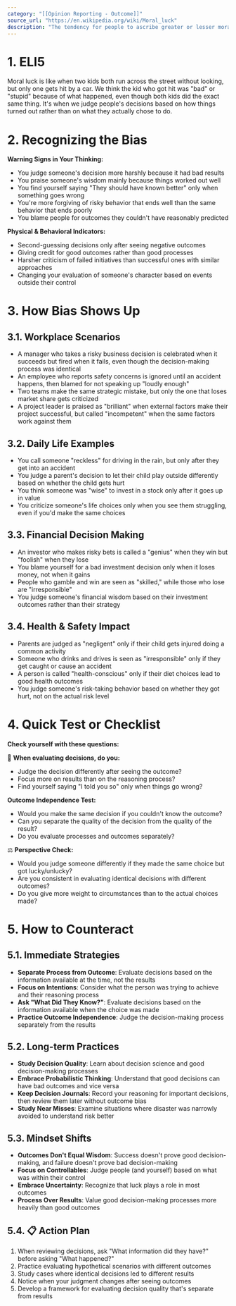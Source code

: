 ```yaml
---
category: "[[Opinion Reporting - Outcome]]"
source_url: "https://en.wikipedia.org/wiki/Moral_luck"
description: "The tendency for people to ascribe greater or lesser moral standing based on the outcome of an event"
---
```


# 1. ELI5

Moral luck is like when two kids both run across the street without looking, but only one gets hit by a car. We think the kid who got hit was "bad" or "stupid" because of what happened, even though both kids did the exact same thing. It's when we judge people's decisions based on how things turned out rather than on what they actually chose to do.

# 2. Recognizing the Bias

**Warning Signs in Your Thinking:**
- You judge someone's decision more harshly because it had bad results
- You praise someone's wisdom mainly because things worked out well
- You find yourself saying "They should have known better" only when something goes wrong
- You're more forgiving of risky behavior that ends well than the same behavior that ends poorly
- You blame people for outcomes they couldn't have reasonably predicted

**Physical & Behavioral Indicators:**
- Second-guessing decisions only after seeing negative outcomes
- Giving credit for good outcomes rather than good processes
- Harsher criticism of failed initiatives than successful ones with similar approaches
- Changing your evaluation of someone's character based on events outside their control

# 3. How Bias Shows Up

## 3.1. **Workplace Scenarios**

- A manager who takes a risky business decision is celebrated when it succeeds but fired when it fails, even though the decision-making process was identical
- An employee who reports safety concerns is ignored until an accident happens, then blamed for not speaking up "loudly enough"
- Two teams make the same strategic mistake, but only the one that loses market share gets criticized
- A project leader is praised as "brilliant" when external factors make their project successful, but called "incompetent" when the same factors work against them

## 3.2. **Daily Life Examples**

- You call someone "reckless" for driving in the rain, but only after they get into an accident
- You judge a parent's decision to let their child play outside differently based on whether the child gets hurt
- You think someone was "wise" to invest in a stock only after it goes up in value
- You criticize someone's life choices only when you see them struggling, even if you'd make the same choices

## 3.3. **Financial Decision Making**

- An investor who makes risky bets is called a "genius" when they win but "foolish" when they lose
- You blame yourself for a bad investment decision only when it loses money, not when it gains
- People who gamble and win are seen as "skilled," while those who lose are "irresponsible"
- You judge someone's financial wisdom based on their investment outcomes rather than their strategy

## 3.4. **Health & Safety Impact**

- Parents are judged as "negligent" only if their child gets injured doing a common activity
- Someone who drinks and drives is seen as "irresponsible" only if they get caught or cause an accident
- A person is called "health-conscious" only if their diet choices lead to good health outcomes
- You judge someone's risk-taking behavior based on whether they got hurt, not on the actual risk level

# 4. Quick Test or Checklist

**Check yourself with these questions:**

🤔 **When evaluating decisions, do you:**

- Judge the decision differently after seeing the outcome?
- Focus more on results than on the reasoning process?
- Find yourself saying "I told you so" only when things go wrong?

**Outcome Independence Test:**
- Would you make the same decision if you couldn't know the outcome?
- Can you separate the quality of the decision from the quality of the result?
- Do you evaluate processes and outcomes separately?

⚖️ **Perspective Check:**

- Would you judge someone differently if they made the same choice but got lucky/unlucky?
- Are you consistent in evaluating identical decisions with different outcomes?
- Do you give more weight to circumstances than to the actual choices made?

# 5. How to Counteract

## 5.1. **Immediate Strategies**

- **Separate Process from Outcome**: Evaluate decisions based on the information available at the time, not the results
- **Focus on Intentions**: Consider what the person was trying to achieve and their reasoning process
- **Ask "What Did They Know?"**: Evaluate decisions based on the information available when the choice was made
- **Practice Outcome Independence**: Judge the decision-making process separately from the results

## 5.2. **Long-term Practices**

- **Study Decision Quality**: Learn about decision science and good decision-making processes
- **Embrace Probabilistic Thinking**: Understand that good decisions can have bad outcomes and vice versa
- **Keep Decision Journals**: Record your reasoning for important decisions, then review them later without outcome bias
- **Study Near Misses**: Examine situations where disaster was narrowly avoided to understand risk better

## 5.3. **Mindset Shifts**

- **Outcomes Don't Equal Wisdom**: Success doesn't prove good decision-making, and failure doesn't prove bad decision-making
- **Focus on Controllables**: Judge people (and yourself) based on what was within their control
- **Embrace Uncertainty**: Recognize that luck plays a role in most outcomes
- **Process Over Results**: Value good decision-making processes more heavily than good outcomes

## 5.4. 📋 **Action Plan**

1. When reviewing decisions, ask "What information did they have?" before asking "What happened?"
2. Practice evaluating hypothetical scenarios with different outcomes
3. Study cases where identical decisions led to different results
4. Notice when your judgment changes after seeing outcomes
5. Develop a framework for evaluating decision quality that's separate from results

